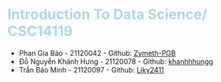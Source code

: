 # <font color=lightblue>Introduction To Data Science/ CSC14119</font>
- Phan Gia Bảo - 21120042 - Github: [Zymeth-PGB](https://github.com/Zymeth-PGB)
- Đỗ Nguyễn Khánh Hưng - 21120078 - Github: [khanhhhungg](https://github.com/khanhhhungg)
- Trần Bảo Minh - 21120097 - Github: [Liky2411](https://github.com/Liky2411)

